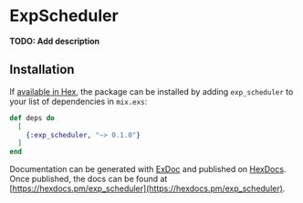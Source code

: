 # ExpScheduler

**TODO: Add description**

## Installation

If [available in Hex](https://hex.pm/docs/publish), the package can be installed
by adding `exp_scheduler` to your list of dependencies in `mix.exs`:

```elixir
def deps do
  [
    {:exp_scheduler, "~> 0.1.0"}
  ]
end
```

Documentation can be generated with [ExDoc](https://github.com/elixir-lang/ex_doc)
and published on [HexDocs](https://hexdocs.pm). Once published, the docs can
be found at [https://hexdocs.pm/exp_scheduler](https://hexdocs.pm/exp_scheduler).

